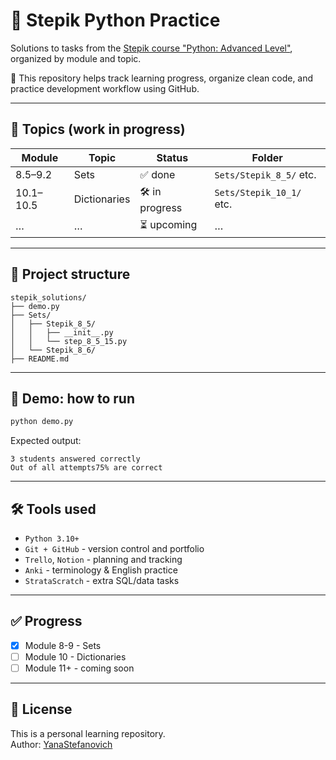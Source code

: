 # 📘 Stepik Python Practice

Solutions to tasks from the [Stepik course "Python: Advanced Level"](https://stepik.org/course/68343/syllabus?search=7280452887), organized by module and topic.

📌 This repository helps track learning progress, organize clean code, and practice development workflow using GitHub.

---

## 🧩 Topics (work in progress)

| Module    | Topic        | Status     | Folder                |
|-----------|--------------|------------|------------------------|
| 8.5–9.2   | Sets         | ✅ done     | `Sets/Stepik_8_5/` etc. |
| 10.1–10.5 | Dictionaries | 🛠 in progress | `Sets/Stepik_10_1/` etc. |
| …         | …            | ⏳ upcoming | …                      |

---

## 📁 Project structure

```
stepik_solutions/
├── demo.py
├── Sets/
│   ├── Stepik_8_5/
│   │   ├── __init__.py
│   │   └── step_8_5_15.py
│   └── Stepik_8_6/
├── README.md
```

---

## 🚀 Demo: how to run

```bash
python demo.py
```

Expected output:
```
3 students answered correctly  
Out of all attempts75% are correct
```

---

## 🛠 Tools used

- `Python 3.10+`
- `Git + GitHub` - version control and portfolio
- `Trello`, `Notion` - planning and tracking
- `Anki` - terminology & English practice
- `StrataScratch` - extra SQL/data tasks

---

## ✅ Progress

- [x] Module 8-9 - Sets
- [ ] Module 10 - Dictionaries
- [ ] Module 11+ - coming soon

---

## 📜 License

This is a personal learning repository.  
Author: [YanaStefanovich](https://github.com/YanaStefanovich)
